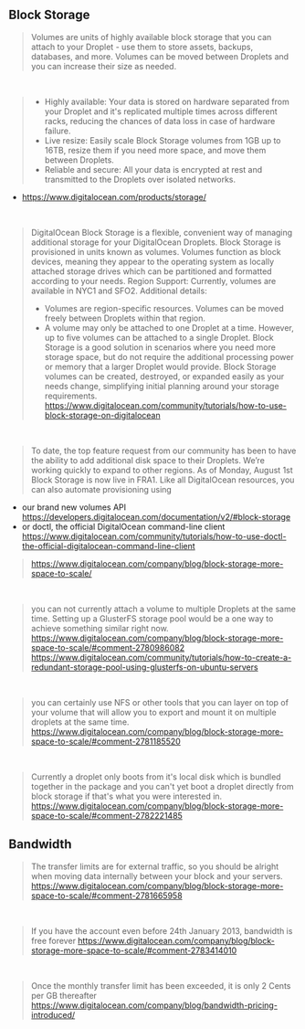 ## Block Storage

> Volumes are units of highly available block storage that you can attach to your Droplet - use them to store assets, backups, databases, and more. Volumes can be moved between Droplets and you can increase their size as needed.

<br>

> - Highly available: Your data is stored on hardware separated from your Droplet and it's replicated multiple times across different racks, reducing the chances of data loss in case of hardware failure.
> - Live resize: Easily scale Block Storage volumes from 1GB up to 16TB, resize them if you need more space, and move them between Droplets.
> - Reliable and secure: All your data is encrypted at rest and transmitted to the Droplets over isolated networks.
- https://www.digitalocean.com/products/storage/

<br>

> DigitalOcean Block Storage is a flexible, convenient way of managing additional storage for your DigitalOcean Droplets. Block Storage is provisioned in units known as volumes. Volumes function as block devices, meaning they appear to the operating system as locally attached storage drives which can be partitioned and formatted according to your needs.
> Region Support: Currently, volumes are available in NYC1 and SFO2.
> Additional details:
> - Volumes are region-specific resources. Volumes can be moved freely between Droplets within that region.
> - A volume may only be attached to one Droplet at a time. However, up to five volumes can be attached to a single Droplet.
> Block Storage is a good solution in scenarios where you need more storage space, but do not require the additional processing power or memory that a larger Droplet would provide. Block Storage volumes can be created, destroyed, or expanded easily as your needs change, simplifying initial planning around your storage requirements.
> https://www.digitalocean.com/community/tutorials/how-to-use-block-storage-on-digitalocean

<br>

> To date, the top feature request from our community has been to have the ability to add additional disk space to their Droplets.
> We’re working quickly to expand to other regions.
> As of Monday, August 1st Block Storage is now live in FRA1.
> Like all DigitalOcean resources, you can also automate provisioning using
- our brand new volumes API https://developers.digitalocean.com/documentation/v2/#block-storage
- or doctl, the official DigitalOcean command-line client https://www.digitalocean.com/community/tutorials/how-to-use-doctl-the-official-digitalocean-command-line-client
> https://www.digitalocean.com/company/blog/block-storage-more-space-to-scale/

<br>

> you can not currently attach a volume to multiple Droplets at the same time. Setting up a GlusterFS storage pool would be a one way to achieve something similar right now.
> https://www.digitalocean.com/company/blog/block-storage-more-space-to-scale/#comment-2780986082
> https://www.digitalocean.com/community/tutorials/how-to-create-a-redundant-storage-pool-using-glusterfs-on-ubuntu-servers

<br>

> you can certainly use NFS or other tools that you can layer on top of your volume that will allow you to export and mount it on multiple droplets at the same time.
> https://www.digitalocean.com/company/blog/block-storage-more-space-to-scale/#comment-2781185520

<br>

> Currently a droplet only boots from it's local disk which is bundled together in the package and you can't yet boot a droplet directly from block storage if that's what you were interested in.
> https://www.digitalocean.com/company/blog/block-storage-more-space-to-scale/#comment-2782221485

## Bandwidth

> The transfer limits are for external traffic, so you should be alright when moving data internally between your block and your servers.
> https://www.digitalocean.com/company/blog/block-storage-more-space-to-scale/#comment-2781665958

<br>

> If you have the account even before 24th January 2013, bandwidth is free forever
> https://www.digitalocean.com/company/blog/block-storage-more-space-to-scale/#comment-2783414010

<br>

> Once the monthly transfer limit has been exceeded, it is only 2 Cents per GB thereafter
> https://www.digitalocean.com/company/blog/bandwidth-pricing-introduced/
